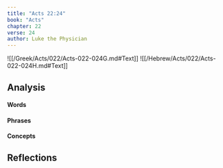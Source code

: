```yaml
---
title: "Acts 22:24"
book: "Acts"
chapter: 22
verse: 24
author: Luke the Physician
---
```

![[/Greek/Acts/022/Acts-022-024G.md#Text]]
![[/Hebrew/Acts/022/Acts-022-024H.md#Text]]

## Analysis

#### Words

#### Phrases

#### Concepts

## Reflections
